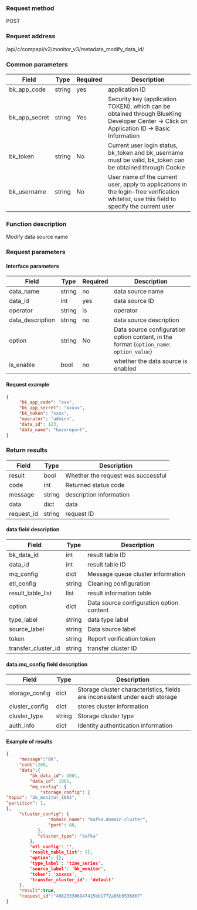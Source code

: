 ### Request method

POST


### Request address

/api/c/compapi/v2/monitor_v3/metadata_modify_data_id/


### Common parameters

| Field | Type | Required | Description |
|-----------|------------|--------|------------|
| bk_app_code | string | yes | application ID |
| bk_app_secret| string | Yes | Security key (application TOKEN), which can be obtained through BlueKing Developer Center -> Click on Application ID -> Basic Information |
| bk_token | string | No | Current user login status, bk_token and bk_username must be valid, bk_token can be obtained through Cookie |
| bk_username | string | No | User name of the current user, apply to applications in the login-free verification whitelist, use this field to specify the current user |


### Function description

Modify data source name

### Request parameters



#### Interface parameters

| Field | Type | Required | Description |
| -------------- | ------ | ---- | ----------- |
| data_name | string | no | data source name |
| data_id | int | yes | data source ID |
| operator | string | is | operator |
| data_description | string | no | data source description |
| option | string | No | Data source configuration option content, in the format {`option_name`: `option_value`} |
| is_enable | bool | no | whether the data source is enabled |


#### Request example

```json
{
     "bk_app_code": "xxx",
     "bk_app_secret": "xxxxx",
     "bk_token": "xxxx",
     "operator": "adminn",
     "data_id": 123,
     "data_name": "basereport",
}
```

### Return results

| Field | Type | Description |
| ---------- | ------ | ---------- |
| result | bool | Whether the request was successful |
| code | int | Returned status code |
| message | string | description information |
| data | dict | data |
| request_id | string | request ID |

#### data field description

| Field | Type | Description |
| ------------------- | ------ | -------- |
| bk_data_id | int | result table ID |
| data_id | int | result table ID |
| mq_config | dict | Message queue cluster information |
| etl_config | string | Cleaning configuration |
| result_table_list | list | result information table |
| option | dict | Data source configuration option content |
| type_label | string | data type label |
| source_label | string | Data source label |
| token | string | Report verification token |
| transfer_cluster_id | string | transfer cluster ID |

#### data.mq_config field description

| Field | Type | Description |
| -------------- | ------ | --------------------------------- |
| storage_config | dict | Storage cluster characteristics, fields are inconsistent under each storage |
| cluster_config | dict | stores cluster information |
| cluster_type | string | Storage cluster type |
| auth_info | dict | Identity authentication information |

#### Example of results

```json
{
     "message":"OK",
     "code":200,
     "data":{
         "bk_data_id": 1001,
         "data_id": 1001,
         "mq_config": {
             "storage_config": {
"topic": "bk_monitor_1001",
"partition": 1,
},
     "cluster_config": {
                "domain_name": "kafka.domain.cluster",
                "port": 80,
            },
            "cluster_type": "kafka"
         },
         'etl_config': '',
         'result_table_list': [],
         'option': {},
         'type_label': 'time_series',
         'source_label': 'bk_monitor',
         'token': 'xxxxxx',
         'transfer_cluster_id': 'default'
     },
     "result":true,
     "request_id":"408233306947415bb1772a86b9536867"
}
```